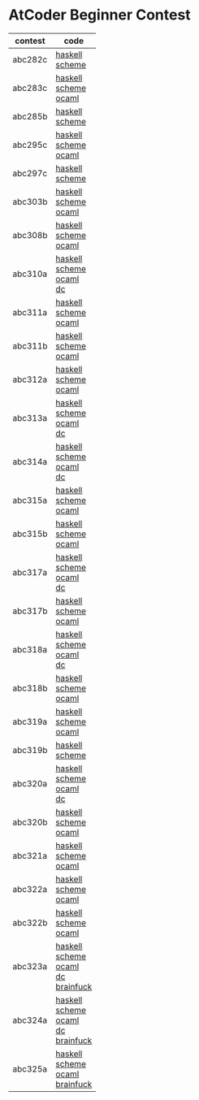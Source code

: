 # AtCoder Beginner Contest

|contest|code|
|-------|----|
|abc282c|[haskell](/abc282c/abc282c.hs)<br>[scheme](/abc282c/abc282c.scm)|
|abc283c|[haskell](/abc283c/abc283c.hs)<br>[scheme](/abc283c/abc283c.scm)<br>[ocaml](/abc283c/abc283c.ml)|
|abc285b|[haskell](/abc285b/abc285b.hs)<br>[scheme](/abc285b/abc285b.scm)|
|abc295c|[haskell](/abc295c/abc295c.hs)<br>[scheme](/abc295c/abc295c.scm)<br>[ocaml](/abc295c/abc295c.ml)|
|abc297c|[haskell](/abc297c/abc297c.hs)<br>[scheme](/abc297c/abc297c.scm)|
|abc303b|[haskell](/abc303b/abc303b.hs)<br>[scheme](/abc303b/abc303b.scm)<br>[ocaml](/abc303b/abc303b.ml)|
|abc308b|[haskell](/abc308b/abc308b.hs)<br>[scheme](/abc308b/abc308b.scm)<br>[ocaml](/abc308b/abc308b.ml)|
|abc310a|[haskell](/abc310a/abc310a.hs)<br>[scheme](/abc310a/abc310a.scm)<br>[ocaml](/abc310a/abc310a.ml)<br>[dc](/abc310a/abc310a.dc)|
|abc311a|[haskell](/abc311a/abc311a.hs)<br>[scheme](/abc311a/abc311a.scm)<br>[ocaml](/abc311a/abc311a.ml)|
|abc311b|[haskell](/abc311b/abc311b.hs)<br>[scheme](/abc311b/abc311b.scm)<br>[ocaml](/abc311b/abc311b.ml)|
|abc312a|[haskell](/abc312a/abc312a.hs)<br>[scheme](/abc312a/abc312a.scm)<br>[ocaml](/abc312a/abc312a.ml)|
|abc313a|[haskell](/abc313a/abc313a.hs)<br>[scheme](/abc313a/abc313a.scm)<br>[ocaml](/abc313a/abc313a.ml)<br>[dc](/abc313a/abc313a.dc)|
|abc314a|[haskell](/abc314a/abc314a.hs)<br>[scheme](/abc314a/abc314a.scm)<br>[ocaml](/abc314a/abc314a.ml)<br>[dc](/abc314a/abc314a.dc)|
|abc315a|[haskell](/abc315a/abc315a.hs)<br>[scheme](/abc315a/abc315a.scm)<br>[ocaml](/abc315a/abc315a.ml)|
|abc315b|[haskell](/abc315b/abc315b.hs)<br>[scheme](/abc315b/abc315b.scm)<br>[ocaml](/abc315b/abc315b.ml)|
|abc317a|[haskell](/abc317a/abc317a.hs)<br>[scheme](/abc317a/abc317a.scm)<br>[ocaml](/abc317a/abc317a.ml)<br>[dc](/abc317a/abc317a.dc)|
|abc317b|[haskell](/abc317b/abc317b.hs)<br>[scheme](/abc317b/abc317b.scm)<br>[ocaml](/abc317b/abc317b.ml)|
|abc318a|[haskell](/abc318a/abc318a.hs)<br>[scheme](/abc318a/abc318a.scm)<br>[ocaml](/abc318a/abc318a.ml)<br>[dc](/abc318a/abc318a.dc)|
|abc318b|[haskell](/abc318b/abc318b.hs)<br>[scheme](/abc318b/abc318b.scm)<br>[ocaml](/abc318b/abc318b.ml)|
|abc319a|[haskell](/abc319a/abc319a.hs)<br>[scheme](/abc319a/abc319a.scm)<br>[ocaml](/abc319a/abc319a.ml)|
|abc319b|[haskell](/abc319b/abc319b.hs)<br>[scheme](/abc319b/abc319b.scm)|
|abc320a|[haskell](/abc320a/abc320a.hs)<br>[scheme](/abc320a/abc320a.scm)<br>[ocaml](/abc320a/abc320a.ml)<br>[dc](/abc320a/abc320a.dc)|
|abc320b|[haskell](/abc320b/abc320b.hs)<br>[scheme](/abc320b/abc320b.scm)<br>[ocaml](/abc320b/abc320b.ml)|
|abc321a|[haskell](/abc321a/abc321a.hs)<br>[scheme](/abc321a/abc321a.scm)<br>[ocaml](/abc321a/abc321a.ml)|
|abc322a|[haskell](/abc322a/abc322a.hs)<br>[scheme](/abc322a/abc322a.scm)<br>[ocaml](/abc322a/abc322a.ml)|
|abc322b|[haskell](/abc322b/abc322b.hs)<br>[scheme](/abc322b/abc322b.scm)<br>[ocaml](/abc322b/abc322b.ml)|
|abc323a|[haskell](/abc323a/abc323a.hs)<br>[scheme](/abc323a/abc323a.scm)<br>[ocaml](/abc323a/abc323a.ml)<br>[dc](/abc323a/abc323a.dc)<br>[brainfuck](/abc323a/abc323a.bf)|
|abc324a|[haskell](/abc324a/abc324a.hs)<br>[scheme](/abc324a/abc324a.scm)<br>[ocaml](/abc324a/abc324a.ml)<br>[dc](/abc324a/abc324a.dc)<br>[brainfuck](/abc324a/abc324a.bf)|
|abc325a|[haskell](/abc325a/abc325a.hs)<br>[scheme](/abc325a/abc325a.scm)<br>[ocaml](/abc325a/abc325a.ml)<br>[brainfuck](/abc325a/abc325a.bf)|
